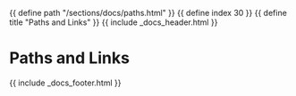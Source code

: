 {{ define path "/sections/docs/paths.html" }}
{{ define index 30 }}
{{ define title "Paths and Links" }}
{{ include _docs_header.html }}

# Paths and Links



{{ include _docs_footer.html }}
